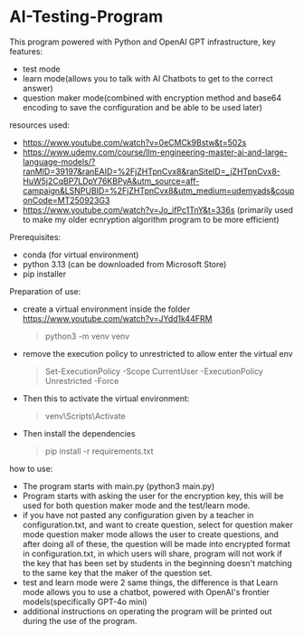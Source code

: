 # AI-Testing-Program
This program powered with Python and OpenAI GPT infrastructure, key features:
- test mode
- learn mode(allows you to talk with AI Chatbots to get to the correct answer)
- question maker mode(combined with encryption method and base64 encoding to save the configuration and be able to be used later)

resources used:
- https://www.youtube.com/watch?v=0eCMCk9Bstw&t=502s
- https://www.udemy.com/course/llm-engineering-master-ai-and-large-language-models/?ranMID=39197&ranEAID=%2FjZHTpnCvx8&ranSiteID=_jZHTpnCvx8-HuW5j2CqBP7LDpY76KBPyA&utm_source=aff-campaign&LSNPUBID=%2FjZHTpnCvx8&utm_medium=udemyads&couponCode=MT250923G3
- https://www.youtube.com/watch?v=Jo_ifPc1TnY&t=336s (primarily used to make my older ecnryption algorithm program to be more efficient)

Prerequisites:
- conda (for virtual environment)
- python 3.13 (can be downloaded from Microsoft Store)
- pip installer

Preparation of use:
- create a virtual environment inside the folder https://www.youtube.com/watch?v=JYdd1k44FRM
  > python3 -m venv venv
- remove the execution policy to unrestricted to allow enter the virtual env
  > Set-ExecutionPolicy -Scope CurrentUser -ExecutionPolicy Unrestricted -Force
- Then this to activate the virtual environment:
  > venv\Scripts\Activate
- Then install the dependencies
  > pip install -r requirements.txt

how to use:
- The program starts with main.py (python3 main.py)
- Program starts with asking the user for the encryption key, this will be used for both question maker mode and the test/learn mode.
- if you have not pasted any configuration given by a teacher in configuration.txt, and want to create question, select for question maker mode
question maker mode allows the user to create questions, and after doing all of these, the question will be made into encrypted format in configuration.txt, in which users will share, program will not work if the key that has been set by students in the beginning doesn't matching to the same key that the maker of the question set.
- test and learn mode were 2 same things, the difference is that Learn mode allows you to use a chatbot, powered with OpenAI's frontier models(specifically GPT-4o mini)
- additional instructions on operating the program will be printed out during the use of the program.
